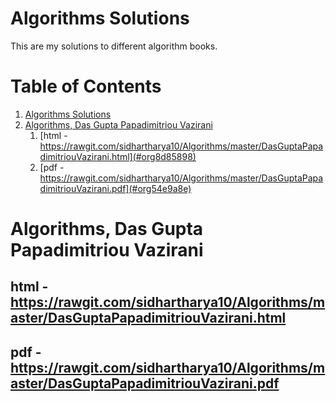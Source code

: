 

# Algorithms Solutions

This are my solutions to different algorithm books.


# Table of Contents

1.  [Algorithms Solutions](#org683572a)
2.  [Algorithms, Das Gupta Papadimitriou Vazirani](#org301dd6e)
    1.  [html - https://rawgit.com/sidhartharya10/Algorithms/master/DasGuptaPapadimitriouVazirani.html](#org8d85898)
    2.  [pdf - https://rawgit.com/sidhartharya10/Algorithms/master/DasGuptaPapadimitriouVazirani.pdf](#org54e9a8e)


# Algorithms, Das Gupta Papadimitriou Vazirani


## html - <https://rawgit.com/sidhartharya10/Algorithms/master/DasGuptaPapadimitriouVazirani.html>


## pdf - <https://rawgit.com/sidhartharya10/Algorithms/master/DasGuptaPapadimitriouVazirani.pdf>

